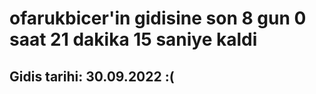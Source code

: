 # ofarukbicer'in gidisine son 8 gun 0 saat 21 dakika 15 saniye kaldi

## Gidis tarihi: 30.09.2022 :(